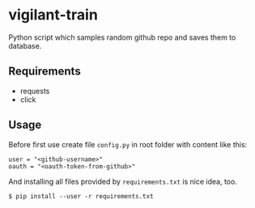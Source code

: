 # vigilant-train
Python script which samples random github repo and saves them to database. 

## Requirements
 - requests
 - click

## Usage
Before first use create file `config.py` in root folder with content like this:
```
user = "<github-username>"
oauth = "<oauth-token-from-github>"
```

And installing all files provided by `requirements.txt` is nice idea, too.
```
$ pip install --user -r requirements.txt
```